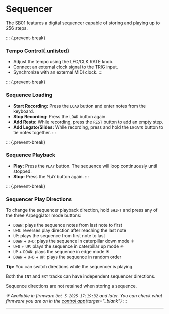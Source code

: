 # Sequencer

<article>

The SB01 features a digital sequencer capable of storing and playing up to 256 steps.

::: {.prevent-break}
### Tempo Control{.unlisted}
* Adjust the tempo using the LFO/CLK RATE knob.
* Connect an external clock signal to the TRIG input.
* Synchronize with an external MIDI clock.
:::

::: {.prevent-break}
### Sequence Loading

* **Start Recording:** Press the `LOAD` button and enter notes from the keyboard.
* **Stop Recording:** Press the `LOAD` button again.
* **Add Rests:** While recording, press the `REST` button to add an empty step.
* **Add Legato/Slides:** While recording, press and hold the `LEGATO` button to tie notes together.
:::

::: {.prevent-break}
### Sequence Playback

* **Play:** Press the `PLAY` button. The sequence will loop continuously until stopped.
* **Stop:** Press the `PLAY` button again.
:::

::: {.prevent-break}
### Sequencer Play Directions

To change the sequencer playback direction, hold `SHIFT` and press any of the three Arpeggiator mode buttons:

- `DOWN`: plays the sequence notes from last note to first
- `U+D`: reverses play direction after reaching the last note
- `UP`: plays the sequence from first note to last
- `DOWN` + `U+D`: plays the sequence in caterpillar down mode ✳
- `U+D` + `UP`: plays the sequence in caterpillar up mode ✳
- `UP` + `DOWN`: plays the sequence in edge mode ✳
- `DOWN` + `U+D` + `UP`: plays the sequence in random order

**Tip:** You can switch directions while the sequencer is playing.

Both the `INT` and `EXT` tracks can have independent sequencer directions.

Sequence directions are not retained when storing a sequence.

*✳ Available in firmware `Oct 5 2025 17:19:32` and later. You can check what firmware you are on in the [control app](https://control.playsuperlative.com){target="_blank"}*
:::

</article>

---
